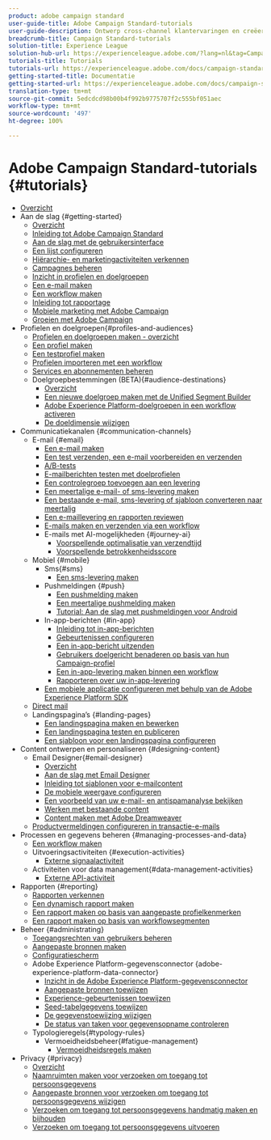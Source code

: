 ```yaml
---
product: adobe campaign standard
user-guide-title: Adobe Campaign Standard-tutorials
user-guide-description: Ontwerp cross-channel klantervaringen en creëer een omgeving voor visuele campagneorkestratie, realtime-interactiebeheer en uitvoering via meerdere kanalen.
breadcrumb-title: Campaign Standard-tutorials
solution-title: Experience League
solution-hub-url: https://experienceleague.adobe.com/?lang=nl&tag=Campaign+Standard#recommended/solutions/campaign
tutorials-title: Tutorials
tutorials-url: https://experienceleague.adobe.com/docs/campaign-standard-learn/tutorials/overview.html?lang=nl
getting-started-title: Documentatie
getting-started-url: https://experienceleague.adobe.com/docs/campaign-standard/using/campaign-standard-home.html?lang=nl
translation-type: tm+mt
source-git-commit: 5edcdcd98b00b4f992b9775707f2c555bf051aec
workflow-type: tm+mt
source-wordcount: '497'
ht-degree: 100%

---
```



# Adobe Campaign Standard-tutorials {#tutorials}

+ [Overzicht](/help/overview.md)
+ Aan de slag {#getting-started}
   + [Overzicht](/help/getting-started/getting-started-overview.md)
   + [Inleiding tot Adobe Campaign Standard](/help/getting-started/adobe-campaign-standard-introduction.md)
   + [Aan de slag met de gebruikersinterface](/help/getting-started/getting-started-with-the-ui.md)
   + [Een lijst configureren](/help/getting-started/configure-a-list.md)
   + [Hiërarchie- en marketingactiviteiten verkennen](/help/getting-started/explore-hierarchy-and-marketing-activities.md)
   + [Campagnes beheren](/help/getting-started/managing-campaigns.md)
   + [Inzicht in profielen en doelgroepen](/help/getting-started/understanding-profiles-and-audiences.md)
   + [Een e-mail maken](https://experienceleague.adobe.com/docs/campaign-standard-learn/tutorials/communication-channels/email/create-email-from-homepage.html?lang=nl)
   + [Een workflow maken](https://experienceleague.adobe.com/docs/campaign-standard-learn/tutorials/managing-processes-and-data/creating-a-workflow.html?lang=nl)
   + [Inleiding tot rapportage](/help/getting-started/reporting-with-adobe-campaign-introduction.md)
   + [Mobiele marketing met Adobe Campaign](/help/getting-started/mobile-marketing-with-adobe-campaign.md)
   + [Groeien met Adobe Campaign](/help/getting-started/growing-with-adobe-campaign.md)
+ Profielen en doelgroepen{#profiles-and-audiences}
   + [Profielen en doelgroepen maken - overzicht](/help/profiles-and-audiences/creating-profiles-and-audiences.md)
   + [Een profiel maken](/help/profiles-and-audiences/creating-a-profile.md)
   + [Een testprofiel maken](/help/profiles-and-audiences/test-profiles.md)
   + [Profielen importeren met een workflow](/help/managing-processes-and-data/importing-profiles.md)
   + [Services en abonnementen beheren](/help/managing-processes-and-data/services-and-subscriptions.md)
   + Doelgroepbestemmingen (BETA){#audience-destinations}
      + [Overzicht](/help/profiles-and-audiences/audience-destinations/audience-destinations-overview.md)
      + [Een nieuwe doelgroep maken met de Unified Segment Builder](/help/profiles-and-audiences/audience-destinations/creating-audiences-using-segment-builder.md)
      + [Adobe Experience Platform-doelgroepen in een workflow activeren](/help/profiles-and-audiences/audience-destinations/activating-aep-audiences.md)
      + [De doeldimensie wijzigen](/help/profiles-and-audiences/audience-destinations/changing-targeting-dimension.md)
+ Communicatiekanalen {#communication-channels}
   + E-mail {#email}
      + [Een e-mail maken](/help/communication-channels/email/create-email-from-homepage.md)
      + [Een test verzenden, een e-mail voorbereiden en verzenden](/help/communication-channels/email/sending-test-preparing-sending-email.md)
      + [A/B-tests](/help/communication-channels/email/a-b-testing.md)
      + [E-mailberichten testen met doelprofielen](/help/communication-channels/email/profile-substitution.md)
      + [Een controlegroep toevoegen aan een levering](/help/communication-channels/email/control-groups.md)
      + [Een meertalige e-mail- of sms-levering maken](/help/communication-channels/create-multilingual-deliveries.md)
      + [Een bestaande e-mail, sms-levering of sjabloon converteren naar meertalig](/help/communication-channels/covert-into-multilingual-deliveries.md)
      + [Een e-maillevering en rapporten reviewen](/help/communication-channels/email/reviewing-personalized-email-delivery-and-reports.md)
      + [E-mails maken en verzenden via een workflow](/help/communication-channels/email/create-and-send-emails-via-workflow.md)
      + E-mails met AI-mogelijkheden {#journey-ai}
         + [Voorspellende optimalisatie van verzendtijd](/help/communication-channels/email/ai-powered-emails/predictive-send-time-optimization.md)
         + [Voorspellende betrokkenheidsscore](/help/communication-channels/email/ai-powered-emails/predictive-engagement-scoring.md)
   + Mobiel {#mobile}
      + Sms{#sms}
         + [Een sms-levering maken](/help/communication-channels/mobile/sms/sms-delivery.md)
      + Pushmeldingen {#push}
         + [Een pushmelding maken](/help/communication-channels/mobile/push-notifications/creating-a-push-notification.md)
         + [Een meertalige pushmelding maken](/help/communication-channels/mobile/push-notifications/creating-multilingual-push-notifications.md)
         + [Tutorial: Aan de slag met pushmeldingen voor Android](https://experienceleague.adobe.com/docs/campaign-standard-learn/getting-started-with-push-notifications-android/introduction.html?lang=nl)
      + In-app-berichten {#in-app}
         + [Inleiding tot in-app-berichten](/help/communication-channels/mobile/in-app/in-app-message-overview.md)
         + [Gebeurtenissen configureren](/help/communication-channels/mobile/in-app/configure-events.md)
         + [Een in-app-bericht uitzenden](/help/communication-channels/mobile/in-app/broadcast-in-app-message.md)
         + [Gebruikers doelgericht benaderen op basis van hun Campaign-profiel](/help/communication-channels/mobile/in-app/target-users-based-on-campaign-profile.md)
         + [Een in-app-levering maken binnen een workflow](/help/communication-channels/mobile/in-app/in-app-activity.md)
         + [Rapporteren over uw in-app-levering](/help/communication-channels/mobile/in-app/in-app-reporting.md)
      + [Een mobiele applicatie configureren met behulp van de Adobe Experience Platform SDK](/help/communication-channels/mobile/configure-mobile-apps-using-aep-sdk.md)
   + [Direct mail](/help/communication-channels/direct-mail/directmail.md)
   + Landingspagina’s {#landing-pages}
      + [Een landingspagina maken en bewerken](/help/communication-channels/landing-pages/landing-page-create-and-edit.md)
      + [Een landingspagina testen en publiceren](/help/communication-channels/landing-pages/landing-page-test-and-publish.md)
      + [Een sjabloon voor een landingspagina configureren](/help/communication-channels/landing-pages/landing-page-configure-templates.md)
+ Content ontwerpen en personaliseren {#designing-content}
   + Email Designer{#email-designer}
      + [Overzicht](/help/designing-content/email-designer/email-designer-overview.md)
      + [Aan de slag met Email Designer](/help/designing-content/email-designer/getting-started-with-the-email-designer.md)
      + [Inleiding tot sjablonen voor e-mailcontent](/help/designing-content/email-designer/email-content-templates.md)
      + [De mobiele weergave configureren](/help/designing-content/email-designer/configure-the-mobile-view.md)
      + [Een voorbeeld van uw e-mail- en antispamanalyse bekijken](/help/designing-content/email-designer/preview-your-email.md)
      + [Werken met bestaande content](/help/designing-content/email-designer/working-with-existing-content.md)
      + [Content maken met Adobe Dreamweaver](/help/designing-content/email-designer/dreamweaver-integration.md)
   + [Productvermeldingen configureren in transactie-e-mails](/help/designing-content/product-listings-in-transactional-email.md)
+ Processen en gegevens beheren {#managing-processes-and-data}
   + [Een workflow maken](/help/managing-processes-and-data/creating-a-workflow.md)
   + Uitvoeringsactiviteiten {#execution-activities}
      + [Externe signaalactiviteit](/help/managing-processes-and-data/execution-activities/external-signal-activity.md)
   + Activiteiten voor data management{#data-management-activities}
      + [Externe API-activiteit](/help/managing-processes-and-data/data-management-activities/external-api-activity.md)
+ Rapporten {#reporting}
   + [Rapporten verkennen](/help/getting-started/exploring-reports.md)
   + [Een dynamisch rapport maken](/help/reporting/creating-a-dynamic-report.md)
   + [Een rapport maken op basis van aangepaste profielkenmerken](/help/reporting/custom-profile-attributes-dynamic-reports.md)
   + [Een rapport maken op basis van workflowsegmenten](/help/reporting/report-on-workflow-segments.md)
+ Beheer {#administrating}
   + [Toegangsrechten van gebruikers beheren](/help/administrating/managing-user-access-rights.md)
   + [Aangepaste bronnen maken](https://experienceleague.adobe.com/docs/campaign-standard-learn/creating-custom-resources/introduction.html?lang=nl)
   + [Configuratiescherm](https://experienceleague.adobe.com/docs/campaign-standard-learn/control-panel/control-panel-overview.html?lang=nl)
   + Adobe Experience Platform-gegevensconnector {adobe-experience-platform-data-connector}
      + [Inzicht in de Adobe Experience Platform-gegevensconnector](/help/administrating/adobe-experience-platform-data-connector/understanding-the-adobe-experience-platform-data-connector.md)
      + [Aangepaste bronnen toewijzen](/help/administrating/adobe-experience-platform-data-connector/mapping-custom-resources.md)
      + [Experience-gebeurtenissen toewijzen](/help/administrating/adobe-experience-platform-data-connector/mapping-experience-events.md)
      + [Seed-tabelgegevens toewijzen](/help/administrating/adobe-experience-platform-data-connector/mapping-seed-table-data.md)
      + [De gegevenstoewijzing wijzigen](/help/administrating/adobe-experience-platform-data-connector/modifying-data-mapping.md)
      + [De status van taken voor gegevensopname controleren](/help/administrating/adobe-experience-platform-data-connector/checking-status-of-data-ingestion-jobs.md)
   + Typologieregels{#typology-rules}
      + Vermoeidheidsbeheer{#fatigue-management}
         + [Vermoeidheidsregels maken](/help/administrating/typology-rules/fatigue-management/create-fatigue-rules.md)
+ Privacy {#privacy}
   + [Overzicht](/help/privacy/privacy-overview.md)
   + [Naamruimten maken voor verzoeken om toegang tot persoonsgegevens](/help/privacy/namespaces-for-privacy-requests.md)
   + [Aangepaste bronnen voor verzoeken om toegang tot persoonsgegevens wijzigen](/help/privacy/custom-resources-for-privacy-requests.md)
   + [Verzoeken om toegang tot persoonsgegevens handmatig maken en bijhouden](/help/privacy/create-and-track-privacy-requests.md)
   + [Verzoeken om toegang tot persoonsgegevens uitvoeren](/help/privacy/execute-privacy-requests.md)